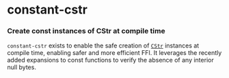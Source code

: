 # constant-cstr
### Create const instances of CStr at compile time

`constant-cstr` exists to enable the safe creation of
[`CStr`](https://doc.rust-lang.org/stable/core/ffi/struct.CStr.html) instances
at compile time, enabling safer and more efficient FFI. It leverages the
recently added expansions to const functions to verify the absence of any
interior null bytes.
